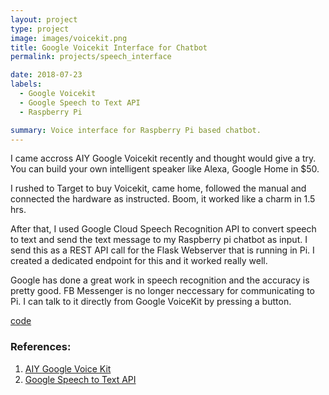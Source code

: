 ```yaml
---
layout: project
type: project
image: images/voicekit.png
title: Google Voicekit Interface for Chatbot
permalink: projects/speech_interface

date: 2018-07-23
labels:
  - Google Voicekit
  - Google Speech to Text API
  - Raspberry Pi

summary: Voice interface for Raspberry Pi based chatbot.
---
```


I came accross AIY Google Voicekit recently and thought would give a try. You can build your own intelligent speaker like Alexa, Google Home in $50.

I rushed to Target to buy Voicekit, came home, followed the manual and connected the hardware as instructed. Boom, it worked like a charm in 1.5  hrs.

After that, I used Google Cloud Speech Recognition API to convert speech to text and send the text message to my Raspberry pi chatbot as input. I send this as a REST API call for the Flask Webserver that is running in Pi. I created a dedicated endpoint for this and it worked really well.

Google has done a great work in speech recognition and the accuracy is pretty good. FB Messenger is no longer neccessary for communicating to Pi. I can talk to it directly from Google VoiceKit by pressing a button.

[code](https://github.com/arunn314/smartybot/blob/master/cloudspeech_demo.py)<br/>

### References:
1. [AIY Google Voice Kit](https://aiyprojects.withgoogle.com/voice/)<br/>
2. [Google Speech to Text API](https://cloud.google.com/speech-to-text/)<br/>
